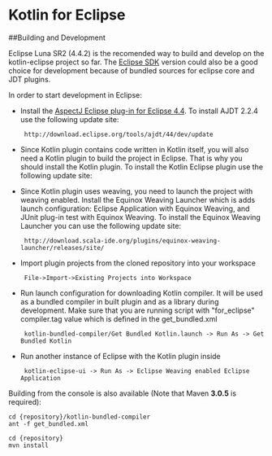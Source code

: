 Kotlin for Eclipse
==============

##Building and Development

Eclipse Luna SR2 (4.4.2) is the recomended way to build and develop on the kotlin-eclipse project so far. The [Eclipse SDK](http://download.eclipse.org/eclipse/downloads/drops4/R-4.4.2-201502041700/) version could also be a good choice for development because of bundled sources for eclipse core and JDT plugins.

In order to start development in Eclipse:
 - Install the [AspectJ Eclipse plug-in for Eclipse 4.4](http://www.eclipse.org/ajdt/downloads/index.php). To install AJDT 2.2.4 use the following update site: 

 		http://download.eclipse.org/tools/ajdt/44/dev/update

 - Since Kotlin plugin contains code written in Kotlin itself, you will also need a Kotlin plugin to build the project in Eclipse. That is why you should install the Kotlin plugin. To install the Kotlin Eclipse plugin use the following update site:

 - Since Kotlin plugin uses weaving, you need to launch the project with weaving enabled. Install the Equinox Weaving Launcher which is adds launch configuration: Eclipse Application with Equinox Weaving, and JUnit plug-in test with Equinox Weaving. To install the Equinox Weaving Launcher you can use the following update site: 

 		http://download.scala-ide.org/plugins/equinox-weaving-launcher/releases/site/

 - Import plugin projects from the cloned repository into your workspace 
 
        File->Import->Existing Projects into Workspace

 - Run launch configuration for downloading Kotlin compiler. It will be used as a bundled compiler in built plugin and as a library during development. Make sure that you are running script with "for_eclipse" compiler.tag value which is defined in the get_bundled.xml
 
        kotlin-bundled-compiler/Get Bundled Kotlin.launch -> Run As -> Get Bundled Kotlin

 - Run another instance of Eclipse with the Kotlin plugin inside 
 
        kotlin-eclipse-ui -> Run As -> Eclipse Weaving enabled Eclipse Application

Building from the console is also available (Note that Maven **3.0.5** is required):

    cd {repository}/kotlin-bundled-compiler
    ant -f get_bundled.xml  

    cd {repository}
    mvn install

